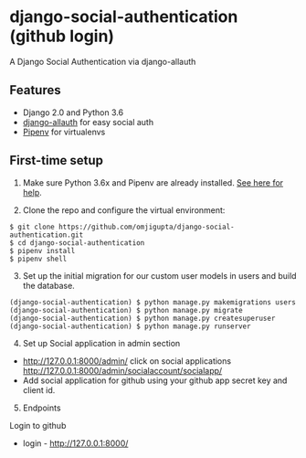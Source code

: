# django-social-authentication (github login)

A Django Social Authentication via django-allauth

## Features

* Django 2.0 and Python 3.6
* [django-allauth](https://github.com/pennersr/django-allauth) for easy social auth
* [Pipenv](https://github.com/pypa/pipenv) for virtualenvs

## First-time setup

1.  Make sure Python 3.6x and Pipenv are already installed. [See here for help](https://djangoforbeginners.com/initial-setup/).

2.  Clone the repo and configure the virtual environment:

```
$ git clone https://github.com/omjigupta/django-social-authentication.git
$ cd django-social-authentication
$ pipenv install
$ pipenv shell
```

3.  Set up the initial migration for our custom user models in users and build the database.

```
(django-social-authentication) $ python manage.py makemigrations users
(django-social-authentication) $ python manage.py migrate
(django-social-authentication) $ python manage.py createsuperuser
(django-social-authentication) $ python manage.py runserver
```
4. Set up Social application in admin section
  * http://127.0.0.1:8000/admin/ click on social applications http://127.0.0.1:8000/admin/socialaccount/socialapp/
  * Add social application for github using your github app secret key and client id.

5.  Endpoints

Login to github

* login - http://127.0.0.1:8000/
